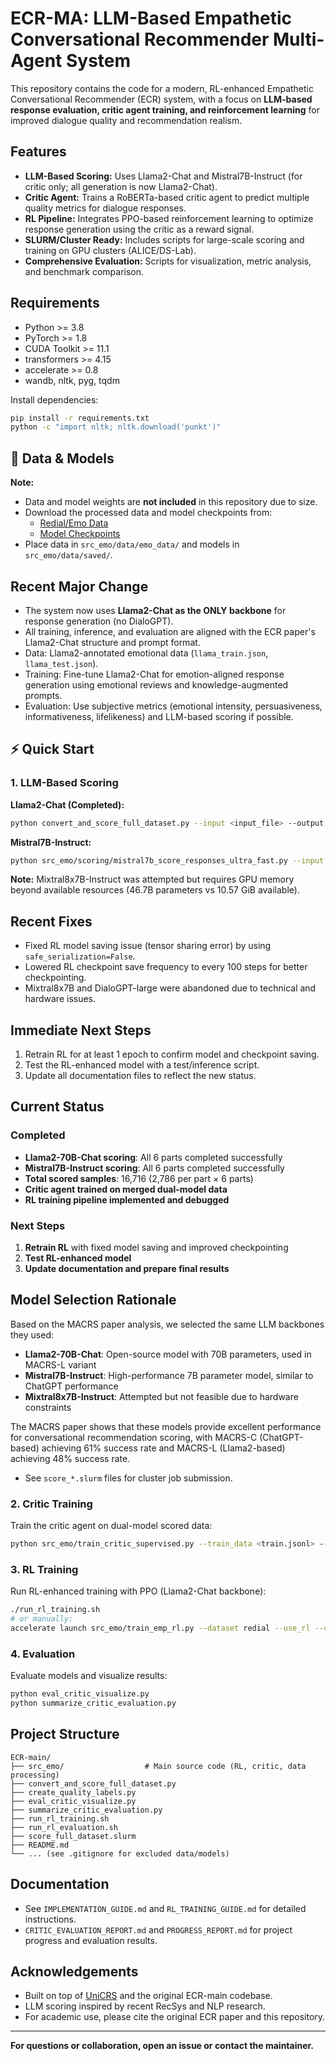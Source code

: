 # ECR-MA: LLM-Based Empathetic Conversational Recommender Multi-Agent System

This repository contains the code for a modern, RL-enhanced Empathetic Conversational Recommender (ECR) system, with a focus on **LLM-based response evaluation, critic agent training, and reinforcement learning** for improved dialogue quality and recommendation realism.

## Features

- **LLM-Based Scoring:** Uses Llama2-Chat and Mistral7B-Instruct (for critic only; all generation is now Llama2-Chat).
- **Critic Agent:** Trains a RoBERTa-based critic agent to predict multiple quality metrics for dialogue responses.
- **RL Pipeline:** Integrates PPO-based reinforcement learning to optimize response generation using the critic as a reward signal.
- **SLURM/Cluster Ready:** Includes scripts for large-scale scoring and training on GPU clusters (ALICE/DS-Lab).
- **Comprehensive Evaluation:** Scripts for visualization, metric analysis, and benchmark comparison.

## Requirements

- Python >= 3.8
- PyTorch >= 1.8
- CUDA Toolkit >= 11.1
- transformers >= 4.15
- accelerate >= 0.8
- wandb, nltk, pyg, tqdm

Install dependencies:
```bash
pip install -r requirements.txt
python -c "import nltk; nltk.download('punkt')"
```

## 📁 Data & Models

**Note:**  
- Data and model weights are **not included** in this repository due to size.
- Download the processed data and model checkpoints from:
  - [Redial/Emo Data](https://drive.google.com/file/d/1fb9kDo8uSRLlwc5c4nUw8DZHR5XOY_l_/view?usp=sharing)
  - [Model Checkpoints](https://drive.google.com/file/d/1uBtcqbQByVrrJ1hEwk2dvsAOxuvEgE19/view?usp=sharing)
- Place data in `src_emo/data/emo_data/` and models in `src_emo/data/saved/`.

## Recent Major Change
- The system now uses **Llama2-Chat as the ONLY backbone** for response generation (no DialoGPT).
- All training, inference, and evaluation are aligned with the ECR paper's Llama2-Chat structure and prompt format.
- Data: Llama2-annotated emotional data (`llama_train.json`, `llama_test.json`).
- Training: Fine-tune Llama2-Chat for emotion-aligned response generation using emotional reviews and knowledge-augmented prompts.
- Evaluation: Use subjective metrics (emotional intensity, persuasiveness, informativeness, lifelikeness) and LLM-based scoring if possible.

## ⚡ Quick Start

### 1. LLM-Based Scoring

**Llama2-Chat (Completed):**
```bash
python convert_and_score_full_dataset.py --input <input_file> --output <output_file>
```

**Mistral7B-Instruct:**
```bash
python src_emo/scoring/mistral7b_score_responses_ultra_fast.py --input <input_file> --output <output_file>
```

**Note:** Mixtral8x7B-Instruct was attempted but requires GPU memory beyond available resources (46.7B parameters vs 10.57 GiB available).

## Recent Fixes
- Fixed RL model saving issue (tensor sharing error) by using `safe_serialization=False`.
- Lowered RL checkpoint save frequency to every 100 steps for better checkpointing.
- Mixtral8x7B and DialoGPT-large were abandoned due to technical and hardware issues.

## Immediate Next Steps
1. Retrain RL for at least 1 epoch to confirm model and checkpoint saving.
2. Test the RL-enhanced model with a test/inference script.
3. Update all documentation files to reflect the new status.

## Current Status

### Completed
- **Llama2-70B-Chat scoring**: All 6 parts completed successfully
- **Mistral7B-Instruct scoring**: All 6 parts completed successfully  
- **Total scored samples**: 16,716 (2,786 per part × 6 parts)
- **Critic agent trained on merged dual-model data**
- **RL training pipeline implemented and debugged**

### Next Steps
1. **Retrain RL** with fixed model saving and improved checkpointing
2. **Test RL-enhanced model**
3. **Update documentation and prepare final results**

## Model Selection Rationale

Based on the MACRS paper analysis, we selected the same LLM backbones they used:

- **Llama2-70B-Chat**: Open-source model with 70B parameters, used in MACRS-L variant
- **Mistral7B-Instruct**: High-performance 7B parameter model, similar to ChatGPT performance
- **Mixtral8x7B-Instruct**: Attempted but not feasible due to hardware constraints

The MACRS paper shows that these models provide excellent performance for conversational recommendation scoring, with MACRS-C (ChatGPT-based) achieving 61% success rate and MACRS-L (Llama2-based) achieving 48% success rate.

- See `score_*.slurm` files for cluster job submission.

### 2. Critic Training

Train the critic agent on dual-model scored data:
```bash
python src_emo/train_critic_supervised.py --train_data <train.jsonl> --val_data <val.jsonl> --output_dir critic_pretrained
```

### 3. RL Training

Run RL-enhanced training with PPO (Llama2-Chat backbone):
```bash
./run_rl_training.sh
# or manually:
accelerate launch src_emo/train_emp_rl.py --dataset redial --use_rl --critic_pretrained_path critic_pretrained/critic_pretrained_final.pth --output_dir models/rl_enhanced_ecr --model llama2-chat
```

### 4. Evaluation

Evaluate models and visualize results:
```bash
python eval_critic_visualize.py
python summarize_critic_evaluation.py
```

## Project Structure

```
ECR-main/
├── src_emo/                  # Main source code (RL, critic, data processing)
├── convert_and_score_full_dataset.py
├── create_quality_labels.py
├── eval_critic_visualize.py
├── summarize_critic_evaluation.py
├── run_rl_training.sh
├── run_rl_evaluation.sh
├── score_full_dataset.slurm
├── README.md
└── ... (see .gitignore for excluded data/models)
```

## Documentation

- See `IMPLEMENTATION_GUIDE.md` and `RL_TRAINING_GUIDE.md` for detailed instructions.
- `CRITIC_EVALUATION_REPORT.md` and `PROGRESS_REPORT.md` for project progress and evaluation results.

## Acknowledgements

- Built on top of [UniCRS](https://github.com/RUCAIBox/UniCRS) and the original ECR-main codebase.
- LLM scoring inspired by recent RecSys and NLP research.
- For academic use, please cite the original ECR paper and this repository.

---

**For questions or collaboration, open an issue or contact the maintainer.**
